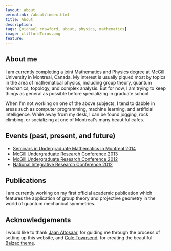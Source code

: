 ```yaml
---
layout: about
permalink: /about/index.html
title: About
description: 
tags: [michael crawford, about, physics, mathematics]
image: cliffordTorus.png
feature: 
---
```


## About me
I am currently completing a joint Mathematics and Physics degree at McGill University in Montreal, Canada. My interest is usually piqued most by topics in the area of mathematical physics, including group theory, quantum mechanics, topology, and complex analysis. But for now, I am trying to keep things as general as possible before specializing in graduate school.

When I'm not working on one of the above subjects, I tend to dabble in areas such as computer programming, machine learning, and artificial intelligence. While away from my desk, I can be found jogging, rock climbing, or socializing at one of Montreal's many beautiful cafes. 

## <center><a href="https://twitter.com/thejaan" target="_blank"><i class="icon-twitter-sign"></i></a>       
  <a href="https://github.com/altosaar" target="_blank"><i class="icon-github"></i></a></center>

## <center><a href="https://github.com/altosaar" target="_blank"><i class="icon-github"></i></a></center>



## Events (past, present, and future)
* [Seminars in Undergraduate Mathematics in Montreal 2014](http://summ.math.uqam.ca/?lang=en)
* [McGill Undergraduate Research Conference 2013](https://www.mcgill.ca/science/research/ours/urc/2013)
* [McGill Undergraduate Research Conference 2012](http://www.mcgill.ca/science/research/ours/urc/2012)
* [National Integrative Research Conference 2012](http://www.nircmcgill.com/2012.php)

## Publications
I am currently working on my first official academic publication which features the application of group theory and projective geometry in the world of quantum mechanical symmetries.  

## Acknowledgements

I would like to thank [Jaan Altosaar](https://twitter.com/thejaan), for guiding me through the process of setting up this website, and [Cole Townsend](https://twitter.com/twnsndco), for creating the beautiful [Balzac theme](http://jekyllthemes.org/themes/balzac/).



